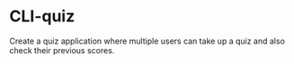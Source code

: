 # CLI-quiz

Create a quiz application where multiple users can take up a quiz and also check their previous scores.